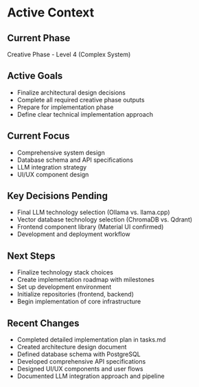 # Active Context

## Current Phase
Creative Phase - Level 4 (Complex System)

## Active Goals
- Finalize architectural design decisions
- Complete all required creative phase outputs
- Prepare for implementation phase
- Define clear technical implementation approach

## Current Focus
- Comprehensive system design
- Database schema and API specifications
- LLM integration strategy
- UI/UX component design

## Key Decisions Pending
- Final LLM technology selection (Ollama vs. llama.cpp)
- Vector database technology selection (ChromaDB vs. Qdrant)
- Frontend component library (Material UI confirmed)
- Development and deployment workflow

## Next Steps
- Finalize technology stack choices
- Create implementation roadmap with milestones
- Set up development environment
- Initialize repositories (frontend, backend)
- Begin implementation of core infrastructure

## Recent Changes
- Completed detailed implementation plan in tasks.md
- Created architecture design document
- Defined database schema with PostgreSQL
- Developed comprehensive API specifications
- Designed UI/UX components and user flows
- Documented LLM integration approach and pipeline